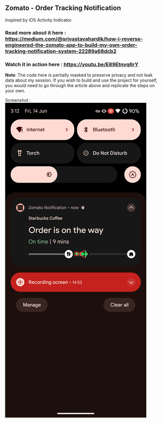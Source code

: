 ## Zomato - Order Tracking Notification
Inspired by iOS Activity Indicator.

### Read more about it here : https://medium.com/@srivastavahardik/how-i-reverse-engineered-the-zomato-app-to-build-my-own-order-tracking-notification-system-22289a68dcb2

### Watch it in action here : https://youtu.be/E89Etnvq6rY

**Note**: The code here is partially masked to preserve privacy and not leak data about my session. If you wish to build and use the project for yourself, you would need to go through the article above and replicate the steps on your own.

Screenshot :
![app_screenshot_notification.png](https://github.com/oddlyspaced/zomato-notification/blob/main/app_screenshot_notification.png?raw=true)
